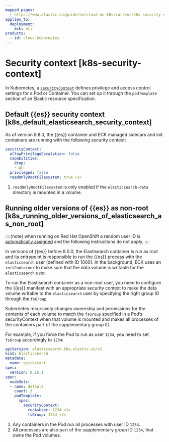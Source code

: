```yaml
---
mapped_pages:
  - https://www.elastic.co/guide/en/cloud-on-k8s/current/k8s-security-context.html
applies_to:
  deployment:
    eck: all
products:
  - id: cloud-kubernetes
---
```


# Security context [k8s-security-context]

In Kubernetes, a [`securityContext`](https://kubernetes.io/docs/tasks/configure-pod-container/security-context/) defines privilege and access control settings for a Pod or Container. You can set up it through the `podTemplate` section of an Elastic resource specification.

## Default {{es}} security context [k8s_default_elasticsearch_security_context]

As of version 8.8.0, the {{es}} container and ECK managed sidecars and init containers are running with the following security context:

```yaml
securityContext:
  allowPrivilegeEscalation: false
  capabilities:
    drop:
    - ALL
  privileged: false
  readOnlyRootFilesystem: true <1>
```

1. `readOnlyRootFilesystem` is only enabled if the `elasticsearch-data` directory is mounted in a volume.



## Running older versions of {{es}} as non-root [k8s_running_older_versions_of_elasticsearch_as_non_root]

::::{note} 
when running on Red Hat OpenShift a random user ID is [automatically assigned](https://cloud.redhat.com/blog/a-guide-to-openshift-and-uids) and the following instructions do not apply.
::::


In versions of {{es}} before 8.0.0, the Elastisearch container is run as root and its entrypoint is responsible to run the {{es}} process with the `elasticsearch` user (defined with ID 1000). In the background, ECK uses an `initContainer` to make sure that the data volume is writable for the `elasticsearch` user.

To run the Elastisearch container as a non-root user, you need to configure the {{es}} manifest with an appropriate security context to make the data volume writable to the `elasticsearch` user by specifying the right group ID through the `fsGroup`.

Kubernetes recursively changes ownership and permissions for the contents of each volume to match the `fsGroup` specified in a Pod’s securityContext when that volume is mounted and makes all processes of the containers part of the supplementary group ID.

For example, if you force the Pod to run as user `1234`, you need to set `fsGroup` accordingly to `1234`:

```yaml
apiVersion: elasticsearch.k8s.elastic.co/v1
kind: Elasticsearch
metadata:
  name: quickstart
spec:
  version: 8.16.1
spec:
  nodeSets:
  - name: default
    count: 3
    podTemplate:
      spec:
        securityContext:
          runAsUser: 1234 <1>
          fsGroup: 1234 <2>
```

1. Any containers in the Pod run all processes with user ID `1234`.
2. All processes are also part of the supplementary group ID `1234`, that owns the Pod volumes.



